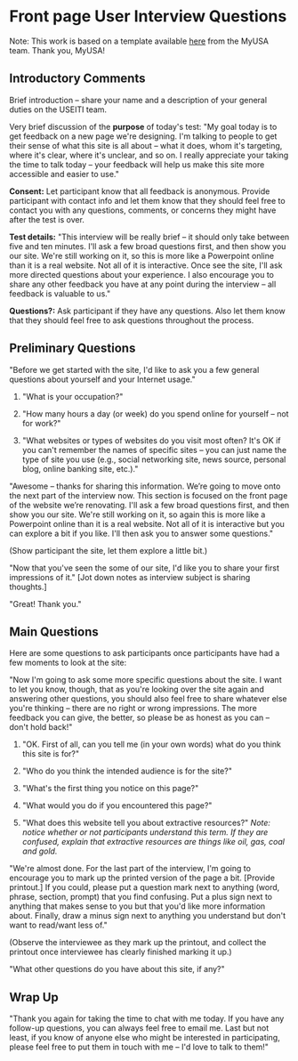 # Front page User Interview Questions 

Note: This work is based on a template available [here](https://myusa.hackpad.com/Template-Onsite-User-Interview-Questions-y08pqBL0EvA) from the MyUSA team. Thank you, MyUSA!


## Introductory Comments

Brief introduction – share your name and a description of your general duties on the USEITI team.

Very brief discussion of the **purpose** of today's test:  "My goal today is to get feedback on a new page we're designing. I'm talking to people to get their sense of what this site is all about – what it does, whom it's targeting, where it's clear, where it's unclear, and so on. I really appreciate your taking the time to talk today – your feedback will help us make this site more accessible and easier to use."

**Consent:** Let participant know that all feedback is anonymous. Provide participant with contact info and let them know that they should feel free to contact you with any questions, comments, or concerns they might have after the test is over. 

**Test details:** "This interview will be really brief – it should only take between five and ten minutes. I'll ask a few broad questions first, and then show you our site. We're still working on it, so this is more like a Powerpoint online than it is a real website. Not all of it is interactive. Once see the site, I'll ask more directed questions about your experience. I also encourage you to share any other feedback you have at any point during the interview – all feedback is valuable to us."

**Questions?:** Ask participant if they have any questions. Also let them know that they should feel free to ask questions throughout the process.


## Preliminary Questions

"Before we get started with the site, I'd like to ask you a few general questions about yourself and your Internet usage."

1. "What is your occupation?"

2. "How many hours a day (or week) do you spend online for yourself – not for work?"

3. "What websites or types of websites do you visit most often? It's OK if you can't remember the names of specific sites – you can just name the type of site you use (e.g., social networking site, news source, personal blog, online banking site, etc.)."


"Awesome – thanks for sharing this information. We’re going to move onto the next part of the interview now. This section is focused on the front page of the website we’re renovating. I'll ask a few broad questions first, and then show you our site. We're still working on it, so again this is more like a Powerpoint online than it is a real website. Not all of it is interactive but you can explore a bit if you like. I'll then ask you to answer some questions."

(Show participant the site, let them explore a little bit.)

"Now that you've seen the some of our site, I'd like you to share your first impressions of it." 
[Jot down notes as interview subject is sharing thoughts.]


"Great! Thank you."


## Main Questions

Here are some questions to ask participants once participants have had a few moments to look at the site:

"Now I'm going to ask some more specific questions about the site. I want to let you know, though, that as you're looking over the site again and answering other questions, you should also feel free to share whatever else you're thinking – there are no right or wrong impressions. The more feedback you can give, the better, so please be as honest as you can – don't hold back!"


1. "OK. First of all, can you tell me (in your own words) what do you think this site is for?" 

2. "Who do you think the intended audience is for the site?"

3. "What's the first thing you notice on this page?"

4. "What would you do if you encountered this page?"

5. "What does this website tell you about extractive resources?" _Note: notice whether or not participants understand this term. If they are confused, explain that extractive resources are things like oil, gas, coal and gold._


"We're almost done. For the last part of the interview, I'm going to encourage you to mark up the printed version of the page a bit. [Provide printout.] If you could, please put a question mark next to anything (word, phrase, section, prompt) that you find confusing. Put a plus sign next to anything that makes sense to you but that you'd like more information about. Finally, draw a minus sign next to anything you understand but don't want to read/want less of."

(Observe the interviewee as they mark up the printout, and collect the printout once interviewee has clearly finished marking it up.)

"What other questions do you have about this site, if any?"


## Wrap Up

"Thank you again for taking the time to chat with me today. If you have any follow-up questions, you can always feel free to email me. Last but not least, if you know of anyone else who might be interested in participating, please feel free to put them in touch with me – I'd love to talk to them!"
